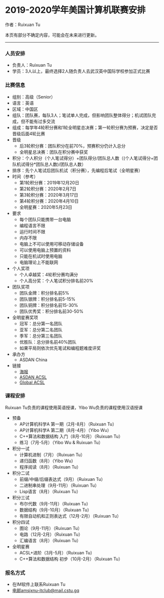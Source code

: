 # 2019-2020学年美国计算机联赛安排

作者：Ruixuan Tu

本页有部分不确定内容，可能会在未来进行更新。

---

### 人员安排
- 负责人：Ruixuan Tu
- 学员：3人以上，最终选择2人随负责人去武汉英中国际学校参加正式比赛

### 比赛信息
- 组别：高级（Senior）
- 语言：英语
- 区域：中国区
- 组队：团队赛，每队3人；笔试单人完成，但影响团队整体得分；机试团队完成，但不能有过多交流
- 组成：每学年4轮积分赛和1轮全明星总决赛；第一轮积分赛为预赛，决定是否晋级后面4轮比赛
- 晋级
  - 后3轮积分赛：团队积分在前70%，预赛积分仍计入总分
  - 全明星总决赛：团队在积分赛中获奖
- 积分：个人积分（个人笔试得分）+团队得分/团队总人数（(个人笔试得分+团队机试得分*团队总人数)/团队总人数）
- 排序：先个人笔试后团队机试（积分赛），先编程后笔试（全明星赛）
- 时间（参考）
  - 第1轮积分赛：2019年12月20日
  - 第2轮积分赛：2020年2月7日
  - 第3轮积分赛：2020年3月17日
  - 第4轮积分赛：2020年4月10日
  - 全明星赛：2020年5月23日
- 要求
  - 每个团队只能携带一台电脑
  - 编程语言不限
  - 运行时间不限
  - 内存不限
  - 电脑上不可以使用可移动存储设备
  - 可以使用电脑上预置的资料
  - 只能在机试时使用电脑
  - 电脑理论上不能联网
- 个人奖项
  - 个人卓越奖：4轮积分赛均满分
  - 个人高分奖：个人笔试积分排名前20%
- 团队奖项
  - 团队金牌：积分排名前5%
  - 团队银牌：积分排名前5-15%
  - 团队铜牌：积分排名前15-30%
  - 团队优秀奖：积分排名前30-50%
- 全明星赛奖项
  - 冠军：总分第一名团队
  - 亚军：总分第二名团队
  - 季军：总分第三名团队
  - 优胜队：总分排名前40%团队
  - 如果平局则依次优先笔试和编程题难度评奖
- 承办方
  - ASDAN China
- 链接
  - [海报](https://www.acsl.org/19-20/new-flyer_19_20.pdf)
  - [ASDAN ACSL](http://www.seedasdan.org/acsl/)
  - [Global ACSL](https://www.acsl.org/index.html)

### 课程安排

Ruixuan Tu负责的课程使用英语授课，Yibo Wu负责的课程使用汉语授课

- 预备
  - AP计算机科学A 第一期（2月-8月）（Ruixuan Tu）
  - AP计算机科学A 第二期（8月-4月）（Yibo Wu）
  - C++算法和数据结构 入门（8月-10月）（Ruixuan Tu）
  - 练习（7月-5月）（Yibo Wu & Ruixuan Tu）
- 积分一试
  - 计算机进制（7月）（Ruixuan Tu）
  - 递归函数（8月）（Yibo Wu）
  - 程序阅读（8月）（Ruixuan Tu）
- 积分二试
  - 前缀/中缀/后缀表达式（9月）（Ruixuan Tu）
  - 二进制串处理（9月-11月）（Ruixuan Tu）
  - Lisp语言（8月）（Ruixuan Tu）
- 积分三试
  - 布尔代数（9月-11月）（Ruixuan Tu）
  - 数据结构（9月-10月）（Ruixuan Tu）
  - 有限自动机和正则表达式（12月-2月）（Ruixuan Tu）
- 积分四试
  - 图论（9月-11月）（Ruixuan Tu）
  - 电路（12月-2月）（Ruixuan Tu）
  - 汇编语言（8月）（Ruixuan Tu）
- 全明星赛
  - ACSL+进阶（3月-5月）（Ruixuan Tu）
  - C++算法和数据结构 初步（10月-2月）（Ruixuan Tu）

### 报名方式
- 在IM软件上联系Ruixuan Tu
- 电邮amsjxnu-itclub@mail.cstu.gq
